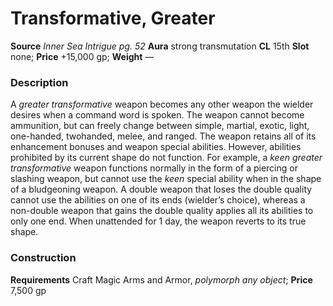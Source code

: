 ﻿---
name: "Transformative, Greater"
type: "weapon_quality"
price: "+15,000 gp"
description: |
  "A _greater transformative_ weapon becomes any other weapon the wielder desires when a command word is spoken. The weapon cannot become ammunition, but can freely change between simple, martial, exotic, light, one-handed, twohanded, melee, and ranged. The weapon retains all of its enhancement bonuses and weapon special abilities. However, abilities prohibited by its current shape do not function. For example, a _keen greater transformative_ weapon functions normally in the form of a piercing or slashing weapon, but cannot use the _keen_ special ability when in the shape of a bludgeoning weapon. A double weapon that loses the double quality cannot use the abilities on one of its ends (wielder’s choice), whereas a non-double weapon that gains the double quality applies all its abilities to only one end. When unattended for 1 day, the weapon reverts to its true shape."
---

#  Transformative, Greater

**Source** _Inner Sea Intrigue pg. 52_
**Aura** strong transmutation **CL** 15th
**Slot** none; **Price** +15,000 gp; **Weight** —

### Description

A _greater transformative_ weapon becomes any other weapon the wielder desires when a command word is spoken. The weapon cannot become ammunition, but can freely change between simple, martial, exotic, light, one-handed, twohanded, melee, and ranged. The weapon retains all of its enhancement bonuses and weapon special abilities. However, abilities prohibited by its current shape do not function. For example, a _keen greater transformative_ weapon functions normally in the form of a piercing or slashing weapon, but cannot use the _keen_ special ability when in the shape of a bludgeoning weapon. A double weapon that loses the double quality cannot use the abilities on one of its ends (wielder’s choice), whereas a non-double weapon that gains the double quality applies all its abilities to only one end. When unattended for 1 day, the weapon reverts to its true shape.

### Construction

**Requirements** Craft Magic Arms and Armor, _polymorph any object_; **Price** 7,500 gp